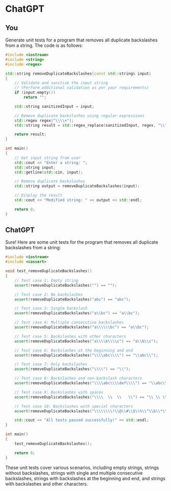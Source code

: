 # ChatGPT

## You
Generate unit tests for a program that removes all duplicate backslashes from a string. 
The code is as follows:
```cpp
#include <iostream>
#include <string>
#include <regex>

std::string removeDuplicateBackslashes(const std::string& input)
{
    // Validate and sanitize the input string
    // (Perform additional validation as per your requirements)
    if (input.empty())
        return "";

    std::string sanitizedInput = input;

    // Remove duplicate backslashes using regular expressions
    std::regex regex("\\\\+");
    std::string result = std::regex_replace(sanitizedInput, regex, "\\");

    return result;
}

int main()
{
    // Get input string from user
    std::cout << "Enter a string: ";
    std::string input;
    std::getline(std::cin, input);

    // Remove duplicate backslashes
    std::string output = removeDuplicateBackslashes(input);

    // Display the result
    std::cout << "Modified string: " << output << std::endl;

    return 0;
}
```

## ChatGPT
Sure! Here are some unit tests for the program that removes all duplicate backslashes from a string:

```cpp
#include <iostream>
#include <cassert>

void test_removeDuplicateBackslashes()
{
    // Test case 1: Empty string
    assert(removeDuplicateBackslashes("") == "");

    // Test case 2: No backslashes
    assert(removeDuplicateBackslashes("abc") == "abc");

    // Test case 3: Single backslash
    assert(removeDuplicateBackslashes("a\\bc") == "a\\bc");

    // Test case 4: Multiple consecutive backslashes
    assert(removeDuplicateBackslashes("a\\\\\\bc") == "a\\bc");

    // Test case 5: Backslashes with other characters
    assert(removeDuplicateBackslashes("a\\\\b\\\\c") == "a\\b\\c");

    // Test case 6: Backslashes at the beginning and end
    assert(removeDuplicateBackslashes("\\\\abc\\\\") == "\\abc\\");

    // Test case 7: Only backslashes
    assert(removeDuplicateBackslashes("\\\\") == "\\");

    // Test case 8: Backslashes and non-backslash characters
    assert(removeDuplicateBackslashes("\\\\abc\\\\def\\\\") == "\\abc\\def\\");

    // Test case 9: Backslashes with spaces
    assert(removeDuplicateBackslashes("\\\\  \\  \\   \\") == "\\ \\ \\ \\");

    // Test case 10: Backslashes with special characters
    assert(removeDuplicateBackslashes("\\\\\\\\!\\@\\#\\$\\%\\^\\&\\*\\\\\\\\") == "\\\\!@#$%^&*\\\\");

    std::cout << "All tests passed successfully!" << std::endl;
}

int main()
{
    test_removeDuplicateBackslashes();

    return 0;
}

```

These unit tests cover various scenarios, including empty strings, strings without backslashes, strings with single and multiple consecutive backslashes, strings with backslashes at the beginning and end, and strings with backslashes and other characters.

